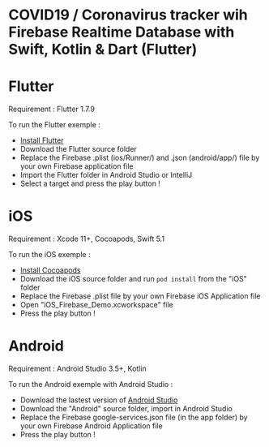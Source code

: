 # COVID19 / Coronavirus tracker wih Firebase Realtime Database with Swift, Kotlin & Dart (Flutter)


# Flutter

Requirement : Flutter 1.7.9

To run the Flutter exemple :
- [Install Flutter](https://flutter.io/docs/get-started/install)
- Download the Flutter source folder
- Replace the Firebase .plist (ios/Runner/) and .json (android/app/) file by your own Firebase application file
- Import the Flutter folder in Android Studio or IntelliJ
- Select a target and press the play button !

# iOS

Requirement : Xcode 11+, Cocoapods, Swift 5.1

To run the iOS exemple :
- [Install Cocoapods](https://guides.cocoapods.org/using/getting-started.html)
- Download the iOS source folder and run `pod install` from the "iOS" folder
- Replace the Firebase .plist file by your own Firebase iOS Application file 
- Open "iOS_Firebase_Demo.xcworkspace" file
- Press the play button ! 

# Android 

Requirement : Android Studio 3.5+, Kotlin 

To run the Android exemple with Android Studio : 
- Download the lastest version of [Android Studio](https://developer.android.com/studio/index.html)
- Download the "Android" source folder, import in Android Studio 
- Replace the Firebase google-services.json file (in the app folder) by your own Firebase Android Application file
- Press the play button !
